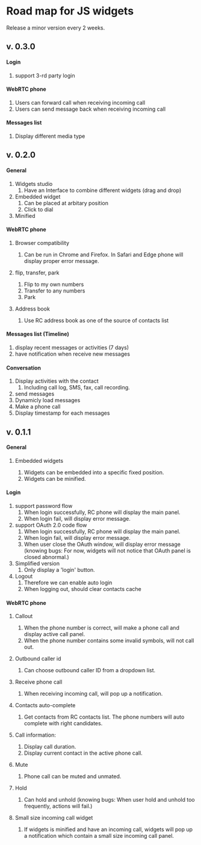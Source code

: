 # Road map for JS widgets

Release a minor version every 2 weeks.

## v. 0.3.0

#### Login

1. support 3-rd party login

#### WebRTC phone

1. Users can forward call when receiving incoming call
2. Users can send message back when receiving incoming call

#### Messages list

1. Display different media type

## v. 0.2.0

#### General

1. Widgets studio
   1. Have an Interface to combine different widgets (drag and drop)
2. Embedded widget
   1. Can be placed at arbitary position
   2. Click to dial
3. Minified

#### WebRTC phone

1. Browser compatibility
   1. Can be run in Chrome and Firefox. In Safari and Edge phone will display proper error message.

2. flip, transfer, park
   1. Flip to my own numbers
   2. Transfer to any numbers
   3. Park

3. Address book
   1. Use RC address book as one of the source of contacts list


#### Messages list (Timeline)

1. display recent messages or activities (7 days)
2. have notification when receive new messages

#### Conversation

1. Display activities with the contact
   1. Including call log, SMS, fax, call recording.
2. send messages
3. Dynamicly load messages
4. Make a phone call
5. Display timestamp for each messages

## v. 0.1.1

#### General

1. Embedded widgets

   1. Widgets can be embedded into a specific fixed position.
   2. Widgets can be minified.

#### Login

1. support password flow
   1. When login successfully, RC phone will display the main panel.
   2. When login fail, will display error message.
2. support OAuth 2.0 code flow
   1. When login successfully, RC phone will display the main panel.
   2. When login fail, will display error message.
   3. When user close the OAuth window, will display error message (knowing bugs: For now, widgets will not notice that OAuth panel is closed abnormal.)
3. Simplified version
   1. Only display a 'login' button.
4. Logout
   1. Therefore we can enable auto login
   2. When logging out, should clear contacts cache




#### WebRTC phone

1. Callout
   1. When the phone number is correct, will make a phone call and display active call panel.
   2. When the phone number contains some invalid symbols, will not call out.

2. Outbound caller id
   1. Can choose outbound caller ID from a dropdown list.

3. Receive phone call
   1. When receiving incoming call, will pop up a notification.

4. Contacts auto-complete
   1. Get contacts from RC contacts list. The phone numbers will auto complete with right candidates.

5. Call information:
   1. Display call duration.
   2. Display current contact in the active phone call.
6. Mute
   1. Phone call can be muted and unmated.

7. Hold
   1. Can hold and unhold (knowing bugs: When user hold and unhold too frequently, actions will fail.)

8. Small size incoming call widget
   1. If widgets is minified and have an incoming call, widgets will pop up a notification which contain a small size incoming call panel.

